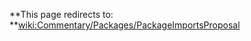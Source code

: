 **This page redirects to: **[wiki:Commentary/Packages/PackageImportsProposal](Commentary/Packages/PackageImportsProposal)